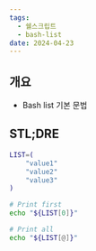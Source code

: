 ```yaml
---
tags:
  - 쉘스크립트
  - bash-list
date: 2024-04-23
---
```

## 개요

- Bash list 기본 문법

## STL;DRE

```bash
LIST=(
	"value1"
	"value2"
	"value3"
)

# Print first
echo "${LIST[0]}"

# Print all
echo "${LIST[@]}"
```